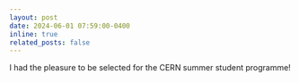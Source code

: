 ```yaml
---
layout: post
date: 2024-06-01 07:59:00-0400
inline: true
related_posts: false
---
```



I had the pleasure to be selected for the CERN summer student programme!